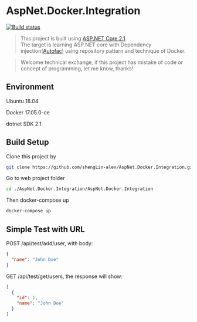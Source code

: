 # AspNet.Docker.Integration

[![Build status](https://ci.appveyor.com/api/projects/status/csr4l6bm2nq9afsg?svg=true)](https://ci.appveyor.com/project/shengLin-alex/aspnet-docker-integration)

> This project is built using [ASP.NET Core 2.1](https://docs.microsoft.com/en-us/aspnet/core/security/authentication/identity?view=aspnetcore-2.1&tabs=visual-studio).  
> The target is learning ASP.NET core with Dependency injection([Autofac](https://autofac.org/)) using repository pattern and technique of Docker.

> Welcome technical exchange, if this project has mistake of code or concept of programming, let me know, thanks!

## Environment

Ubuntu 18.04

Docker 17.05.0-ce

dotnet SDK 2.1

## Build Setup

Clone this project by
``` bash
git clone https://github.com/shengLin-alex/AspNet.Docker.Integration.git
```

Go to web project folder
``` bash
cd ./AspNet.Docker.Integration/AspNet.Docker.Integration
```

Then docker-compose up

``` bash
docker-compose up
```

## Simple Test with URL

POST /api/test/add/user, with body:
```json
{
  "name": "John Doe"
}
```

GET /api/test/get/users, the response will show:
```json
[
  {
    "id": 1,
    "name": "John Doe"
  }
]
```